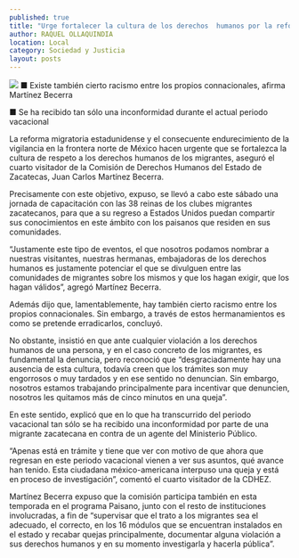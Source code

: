 ```yaml
---
published: true
title: "Urge fortalecer la cultura de los derechos  humanos por la reforma migratoria: CDHEZ"
author: RAQUEL OLLAQUINDIA
location: Local
category: Sociedad y Justicia
layout: posts
---
```


![](http://i.imgur.com/XYEM1Tgm.jpg)
■ Existe también cierto racismo entre los propios connacionales, afirma Martínez Becerra

■ Se ha recibido tan sólo una inconformidad durante  el actual periodo vacacional

La reforma migratoria estadunidense y el consecuente endurecimiento de la vigilancia en la frontera norte de México hacen urgente que se fortalezca la cultura de respeto a los derechos humanos de los migrantes, aseguró el cuarto visitador de la Comisión de Derechos Humanos del Estado de Zacatecas, Juan Carlos Martínez Becerra.

Precisamente con este objetivo, expuso, se llevó a cabo este sábado una jornada de capacitación con las 38 reinas de los clubes migrantes zacatecanos, para que a su regreso a Estados Unidos puedan compartir sus conocimientos en este ámbito con los paisanos que residen en sus comunidades.

“Justamente este tipo de eventos, el que nosotros podamos nombrar a nuestras visitantes, nuestras hermanas, embajadoras de los derechos humanos es justamente potenciar el que se divulguen entre las comunidades de migrantes sobre los mismos y que los hagan exigir, que los hagan válidos”, agregó Martínez Becerra.

Además dijo que, lamentablemente, hay también cierto racismo entre los propios connacionales. Sin embargo, a través de estos hermanamientos es como se pretende erradicarlos, concluyó.

No obstante, insistió en que ante cualquier violación a los derechos humanos de una persona, y en el caso concreto de los migrantes, es fundamental la denuncia, pero reconoció que “desgraciadamente hay una ausencia de esta cultura, todavía creen que los trámites son muy engorrosos o muy tardados y en ese sentido no denuncian. Sin embargo, nosotros estamos trabajando principalmente para incentivar que denuncien, nosotros les quitamos más de cinco minutos en una queja”.

En este sentido, explicó que en lo que ha transcurrido del periodo vacacional tan sólo se ha recibido una inconformidad por parte de una migrante zacatecana en contra de un agente del Ministerio Público.

“Apenas está en trámite y tiene que ver con motivo de que ahora que regresan en este periodo vacacional vienen a ver sus asuntos, qué avance han tenido. Esta ciudadana méxico-americana interpuso una queja y está en proceso de investigación”, comentó el cuarto visitador de la CDHEZ.

Martínez Becerra expuso que la comisión participa también en esta temporada en el programa Paisano, junto con el resto de instituciones involucradas, a fin de “supervisar que el trato a los migrantes sea el adecuado, el correcto, en los 16 módulos que se encuentran instalados en el estado y recabar quejas principalmente, documentar alguna violación a sus derechos humanos y en su momento investigarla y hacerla pública”.
